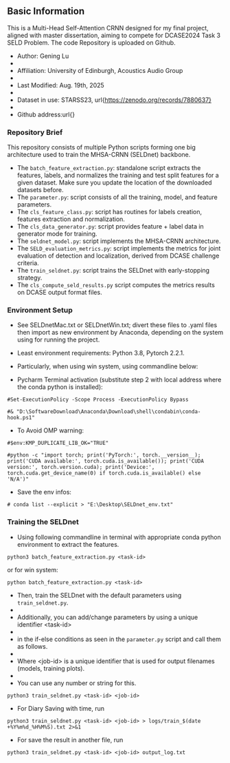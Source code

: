 ## Basic Information

This is a Multi-Head Self-Attention CRNN designed for my final project, aligned with master dissertation, aiming to compete for DCASE2024 Task 3 SELD Problem. The code Repository is uploaded on Github.

* Author: Gening Lu
* 
* Affiliation: University of Edinburgh, Acoustics Audio Group
* 
* Last Modified: Aug. 19th, 2025
* 
* Dataset in use: STARSS23, url{https://zenodo.org/records/7880637}
*
* Github address:url{}


### Repository Brief

This repository consists of multiple Python scripts forming one big architecture used to train the MHSA-CRNN (SELDnet) backbone.
* The `batch_feature_extraction.py`: standalone script extracts the features, labels, and normalizes the training and test split features for a given dataset. Make sure you update the location of the downloaded datasets before.
* The `parameter.py`: script consists of all the training, model, and feature parameters.
* The `cls_feature_class.py`: script has routines for labels creation, features extraction and normalization.
* The `cls_data_generator.py`: script provides feature + label data in generator mode for training.
* The `seldnet_model.py`: script implements the MHSA-CRNN architecture.
* The `SELD_evaluation_metrics.py`: script implements the metrics for joint evaluation of detection and localization, derived from DCASE challenge criteria.
* The `train_seldnet.py`: script trains the SELDnet with early-stopping strategy.
* The `cls_compute_seld_results.py` script computes the metrics results on DCASE output format files. 



### Environment Setup

* See SELDnetMac.txt or SELDnetWin.txt; divert these files to .yaml files then import as new environment by Anaconda, depending on the system using for running the project.

* Least environment requirements: Python 3.8, Pytorch 2.2.1.

* Particularly, when using win system, using commandline below:

* Pycharm Terminal activation (substitute step 2 with local address where the conda python is installed):
```
#Set-ExecutionPolicy -Scope Process -ExecutionPolicy Bypass
```
```
#& "D:\SoftwareDownload\Anaconda\Download\shell\condabin\conda-hook.ps1"
```

* To Avoid OMP warning:
```
#$env:KMP_DUPLICATE_LIB_OK="TRUE"
```
```
#python -c "import torch; print('PyTorch:', torch.__version__); print('CUDA available:', torch.cuda.is_available()); print('CUDA version:', torch.version.cuda); print('Device:', torch.cuda.get_device_name(0) if torch.cuda.is_available() else 'N/A')"
```

* Save the env infos:
```
# conda list --explicit > "E:\Desktop\SELDnet_env.txt"
```



### Training the SELDnet

* Using following commandline in terminal with appropriate conda python environment to extract the features.
```
python3 batch_feature_extraction.py <task-id>
```
or for win system:
```
python batch_feature_extraction.py <task-id>
```


* Then, train the SELDnet with the default parameters using `train_seldnet.py`. 
* 
* Additionally, you can add/change parameters by using a unique identifier \<task-id\>
* 
* in the if-else conditions as seen in the `parameter.py` script and call them as follows.
* 
* Where \<job-id\> is a unique identifier that is used for output filenames (models, training plots).
* 
* You can use any number or string for this.

```
python3 train_seldnet.py <task-id> <job-id>
```
* For Diary Saving with time, run
```
python3 train_seldnet.py <task-id> <job-id> > logs/train_$(date +%Y%m%d_%H%M%S).txt 2>&1
```
* For save the result in another file, run
```
python3 train_seldnet.py <task-id> <job-id> output_log.txt
```




